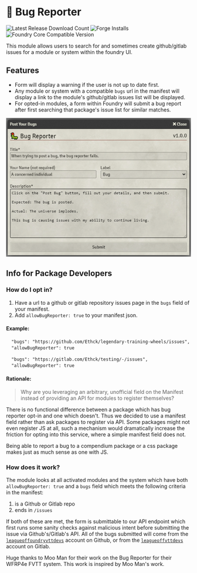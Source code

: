 # :bug: Bug Reporter

![Latest Release Download Count](https://img.shields.io/badge/dynamic/json?label=Downloads@latest&query=assets%5B1%5D.download_count&url=https%3A%2F%2Fapi.github.com%2Frepos%2FLeague-of-Foundry-Developers%2Fbug-reporter%2Freleases%2Flatest)
![Forge Installs](https://img.shields.io/badge/dynamic/json?label=Forge%20Installs&query=package.installs&suffix=%25&url=https%3A%2F%2Fforge-vtt.com%2Fapi%2Fbazaar%2Fpackage%2Fbug-reporter&colorB=4aa94a)
![Foundry Core Compatible Version](https://img.shields.io/badge/dynamic/json.svg?url=https%3A%2F%2Fraw.githubusercontent.com%2FLeague-of-Foundry-Developers%2Fbug-reporter%2Fmaster%2FModule%2Fmodule.json&label=Foundry%20Version&query=$.compatibleCoreVersion&colorB=orange)

This module allows users to search for and sometimes create github/gitlab issues for a module or system within the foundry UI.

## Features
- Form will display a warning if the user is not up to date first.
- Any module or system with a compatible `bugs` url in the manifest will display a link to the module's github/gitlab issues list will be displayed.
- For opted-in modules, a form within Foundry will submit a bug report after first searching that package's issue list for similar matches.

![The Bug Submission Form](/form-flow.png)

## Info for Package Developers

### How do I opt in?
1. Have a url to a github or gitlab repository issues page in the `bugs` field of your manifest.
2. Add `allowBugReporter: true` to your manifest json.

#### Example:
```md
  "bugs": "https://github.com/Ethck/legendary-training-wheels/issues",
  "allowBugReporter": true
```

```md
  "bugs": "https://gitlab.com/Ethck/testing/-/issues",
  "allowBugReporter": true
```

#### Rationale:
> Why are you leveraging an arbitrary, unofficial field on the Manifest instead of providing an API for modules to register themselves?

There is no functional difference between a package which has bug reporter opt-in and one which doesn't. Thus we decided to use a manifest field rather than ask packages to register via API. Some packages might not even register JS at all, such a mechanism would dramatically increase the friction for opting into this service, where a simple manifest field does not.

Being able to report a bug to a compendium package or a css package makes just as much sense as one with JS.


### How does it work?

The module looks at all activated modules and the system which have both `allowBugReporter: true` and a `bugs` field which meets the following criteria in the manifest:
1. is a Github or Gitlab repo
2. ends in `/issues`

If both of these are met, the form is submittable to our API endpoint which first runs some sanity checks against malicious intent before submitting the issue via Github's/Gitlab's API. All of the bugs submitted will come from the [`leagueoffoundryvttdevs`](https://github.com/leagueoffoundryvttdevs) account on Github, or from the [`leagueoffvttdevs`](https://gitlab.com/leagueoffvttdevs) account on Gitlab.



Huge thanks to Moo Man for their work on the Bug Reporter for their WFRP4e FVTT system. This work is inspired by Moo Man's work.
